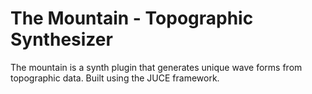 # The Mountain - Topographic Synthesizer

The mountain is a synth plugin that generates unique wave forms from topographic data. Built using the JUCE framework.
